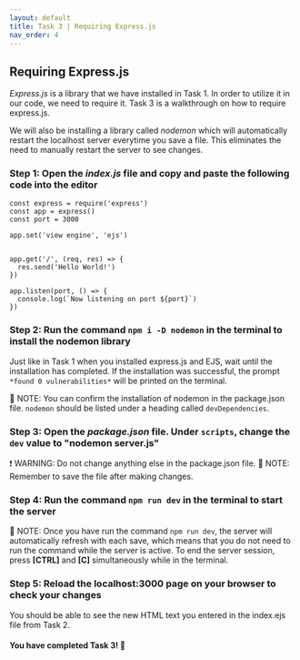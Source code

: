 ```yaml
---
layout: default
title: Task 3 | Requiring Express.js
nav_order: 4
---
```


## Requiring Express.js
*Express.js* is a library that we have installed in Task 1. In order to utilize it in our code, we need to require it.
Task 3 is a walkthrough on how to require express.js. 

We will also be installing a library called *nodemon* which will
automatically restart the localhost server everytime you save a file. This eliminates the need to manually restart the
server to see changes.

### Step 1: Open the *index.js* file and copy and paste the following code into the editor
```
const express = require('express')
const app = express()
const port = 3000

app.set('view engine', 'ejs')


app.get('/', (req, res) => {
  res.send('Hello World!')
})

app.listen(port, () => {
  console.log(`Now listening on port ${port}`)
})
```

### Step 2: Run the command `npm i -D nodemon` in the terminal to install the nodemon library
Just like in Task 1 when you installed express.js and EJS, wait until the installation has completed. 
If the installation was successful, the prompt `*found 0 vulnerabilities*` will be printed on the terminal.

💭 NOTE: You can confirm the installation of nodemon in the package.json file. `nodemon` should be listed under
a heading called `devDependencies`.

### Step 3: Open the *package.json* file. Under `scripts`, change the `dev` value to "nodemon server.js" 
❗ WARNING: Do not change anything else in the package.json file.
💭 NOTE: Remember to save the file after making changes.

### Step 4: Run the command `npm run dev` in the terminal to start the server
💭 NOTE: Once you have run the command `npm run dev`, the server will automatically refresh with each save, which means
that you do not need to run the command while the server is active. To end the server session, press **[CTRL]** and **[C]** simultaneously
while in the terminal.

### Step 5: Reload the localhost:3000 page on your browser to check your changes
You should be able to see the new HTML text you entered in the index.ejs file from Task 2.

#### You have completed Task 3! 🥳


